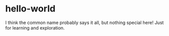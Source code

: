 # hello-world
I think the common name probably says it all, but nothing special here! Just for learning and exploration. 
